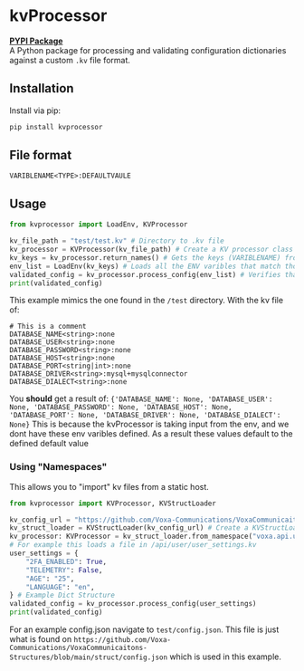 # kvProcessor

[**PYPI Package**](https://pypi.org/project/kvprocessor/) \
A Python package for processing and validating configuration dictionaries against a custom `.kv` file format.

## Installation

Install via pip:

```bash
pip install kvprocessor
```

## File format

```custom
VARIBLENAME<TYPE>:DEFAULTVAULE
```

## Usage

```python
from kvprocessor import LoadEnv, KVProcessor

kv_file_path = "test/test.kv" # Directory to .kv file
kv_processor = KVProcessor(kv_file_path) # Create a KV processor class
kv_keys = kv_processor.return_names() # Gets the keys (VARIBLENAME) from the .kv file
env_list = LoadEnv(kv_keys) # Loads all the ENV varibles that match those keys
validated_config = kv_processor.process_config(env_list) # Verifies that those env varibles exist and are of the correct type
print(validated_config)
```

This example mimics the one found in the `/test` directory. With the kv file of:
```custom
# This is a comment
DATABASE_NAME<string>:none
DATABASE_USER<string>:none
DATABASE_PASSWORD<string>:none
DATABASE_HOST<string>:none
DATABASE_PORT<string|int>:none
DATABASE_DRIVER<string>:mysql+mysqlconnector
DATABASE_DIALECT<string>:none
```
You **should** get a result of: 
`{'DATABASE_NAME': None, 'DATABASE_USER': None, 'DATABASE_PASSWORD': None, 'DATABASE_HOST': None, 'DATABASE_PORT': None, 'DATABASE_DRIVER': None, 'DATABASE_DIALECT': None}` This is because the kvProcessor is taking input from the env, and we dont have these env varibles defined. As a result these values default to the defined default value

### Using "Namespaces"
This allows you to "import" kv files from a static host.
```python
from kvprocessor import KVProcessor, KVStructLoader

kv_config_url = "https://github.com/Voxa-Communications/VoxaCommunicaitons-Structures/raw/refs/heads/main/struct/config.json" # STATIC url to json config
kv_struct_loader = KVStructLoader(kv_config_url) # Create a KVStructLoader object with the URL of the config file
kv_processor: KVProcessor = kv_struct_loader.from_namespace("voxa.api.user.user_settings") # Loads the KV file from the URL and returns a KVProcessor object
# For example this loads a file in /api/user/user_settings.kv
user_settings = {
    "2FA_ENABLED": True,
    "TELEMETRY": False,
    "AGE": "25",
    "LANGUAGE": "en",
} # Example Dict Structure
validated_config = kv_processor.process_config(user_settings)
print(validated_config)
```
For an example config.json navigate to `test/config.json`. This file is just what is found on `https://github.com/Voxa-Communications/VoxaCommunicaitons-Structures/blob/main/struct/config.json` which is used in this example.